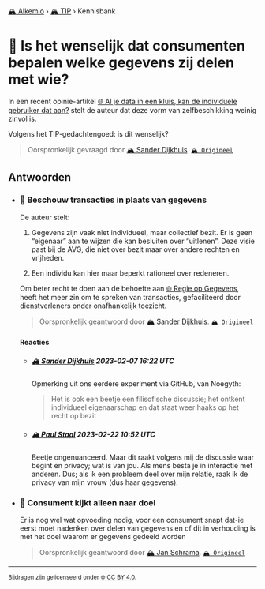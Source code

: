 [🏔️ Alkemio](https://welcome.alkem.io/) › [🏔️ TIP](https://alkem.io/tip/dashboard) › Kennisbank
# 📄 Is het wenselijk dat consumenten bepalen welke gegevens zij delen met wie?
In een recent opinie-artikel [🌐 Al je data in een kluis, kan de individuele gebruiker dat aan?](https://publicspaces.net/2022/11/10/al-je-data-in-een-kluis-kan-de-individuele-gebruiker-dat-aan/) stelt de auteur dat deze vorm van zelfbeschikking weinig zinvol is.

Volgens het TIP-gedachtengoed: is dit wenselijk?
> Oorspronkelijk gevraagd door [🏔️ Sander Dijkhuis](https://alkem.io/user/sander-dijkhuis-3912). [`🏔️ Origineel`](https://alkem.io/tip/collaboration/ishetwenselijkdat-8423)

## Antwoorden
- ### <a id="beschouwtransacties-3432"></a> 📌 Beschouw transacties in plaats van gegevens
  De auteur stelt:
  
  
  
  1. Gegevens zijn vaak niet individueel, maar collectief bezit. Er is geen “eigenaar” aan te wijzen die kan besluiten over “uitlenen”. Deze visie past bij de AVG, die niet over bezit maar over andere rechten en vrijheden.
  
  2. Een individu kan hier maar beperkt rationeel over redeneren.
  
  
  
  Om beter recht te doen aan de behoefte aan [🌐 Regie op Gegevens](https://www.digitaleoverheid.nl/overzicht-van-alle-onderwerpen/regie-op-gegevens/), heeft het meer zin om te spreken van transacties, gefaciliteerd door dienstverleners onder onafhankelijk toezicht.

  > Oorspronkelijk geantwoord door [🏔️ Sander Dijkhuis](https://alkem.io/tip/collaboration/ishetwenselijkdat-8423/posts/beschouwtransacties-3432). [`🏔️ Origineel`](https://alkem.io/tip/collaboration/ishetwenselijkdat-8423/posts/beschouwtransacties-3432)

  #### Reacties
    - ##### [🏔️ Sander Dijkhuis](https://alkem.io/user/sander-dijkhuis-3912) 2023-02-07 16:22 UTC
          
      Opmerking uit ons eerdere experiment via GitHub, van Noegyth:
      
      > Het is ook een beetje een filisofische discussie; het ontkent individueel eigenaarschap en dat staat weer haaks op het recht op bezit
    - ##### [🏔️ Paul Staal](https://alkem.io/user/paul-staal-854) 2023-02-22 10:52 UTC
          
      Beetje ongenuanceerd. Maar dit raakt volgens mij de discussie waar begint en privacy; wat is van jou. Als mens besta je in interactie met anderen. Dus; als ik een probleem deel over mijn relatie, raak ik de privacy van mijn vrouw (dus haar gegevens).
- ### <a id="consumentkijktalle-5081"></a> 📌 Consument kijkt alleen naar doel
  Er is nog wel wat opvoeding nodig, voor een consument snapt dat-ie eerst moet nadenken over delen van gegevens en of dit in verhouding  is met het doel waarom er gegevens gedeeld worden

  > Oorspronkelijk geantwoord door [🏔️ Jan Schrama](https://alkem.io/tip/collaboration/ishetwenselijkdat-8423/posts/consumentkijktalle-5081). [`🏔️ Origineel`](https://alkem.io/tip/collaboration/ishetwenselijkdat-8423/posts/consumentkijktalle-5081)

* * *
<small>Bijdragen zijn gelicenseerd onder [🌐 CC BY 4.0](https://creativecommons.org/licenses/by/4.0/deed.nl).</small>
